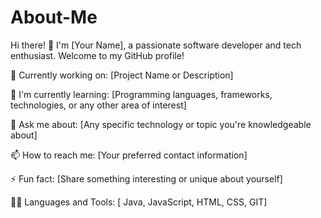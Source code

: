 # About-Me
Hi there! 👋
I'm [Your Name], a passionate software developer and tech enthusiast. Welcome to my GitHub profile!

🔭 Currently working on: [Project Name or Description]

🌱 I'm currently learning: [Programming languages, frameworks, technologies, or any other area of interest]

💬 Ask me about: [Any specific technology or topic you're knowledgeable about]

📫 How to reach me: [Your preferred contact information]

⚡ Fun fact: [Share something interesting or unique about yourself]

👨‍💻 Languages and Tools: [ Java, JavaScript, HTML, CSS, GIT]
